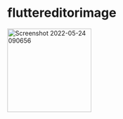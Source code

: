 # fluttereditorimage

<img width="191" alt="Screenshot 2022-05-24 090656" src="https://user-images.githubusercontent.com/74593517/169980554-0fe04b4c-c339-433c-907a-bf8a750ae398.png">


